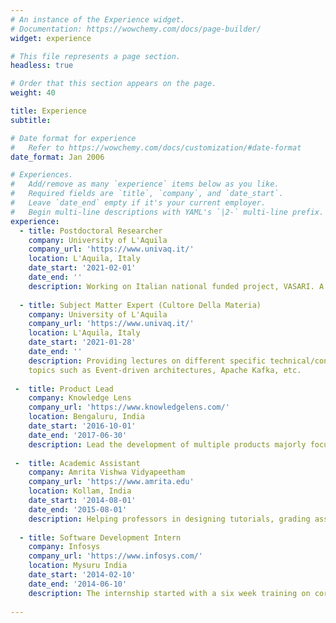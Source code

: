 ```yaml
---
# An instance of the Experience widget.
# Documentation: https://wowchemy.com/docs/page-builder/
widget: experience

# This file represents a page section.
headless: true

# Order that this section appears on the page.
weight: 40

title: Experience
subtitle:

# Date format for experience
#   Refer to https://wowchemy.com/docs/customization/#date-format
date_format: Jan 2006

# Experiences.
#   Add/remove as many `experience` items below as you like.
#   Required fields are `title`, `company`, and `date_start`.
#   Leave `date_end` empty if it's your current employer.
#   Begin multi-line descriptions with YAML's `|2-` multi-line prefix.
experience:
  - title: Postdoctoral Researcher
    company: University of L'Aquila
    company_url: 'https://www.univaq.it/'
    location: L'Aquila, Italy
    date_start: '2021-02-01'
    date_end: ''
    description: Working on Italian national funded project, VASARI. A project focussing on improving the overall visitor experience of the different musuems in  Italy
        
  - title: Subject Matter Expert (Cultore Della Materia)
    company: University of L'Aquila
    company_url: 'https://www.univaq.it/'
    location: L'Aquila, Italy
    date_start: '2021-01-28'
    date_end: ''
    description: Providing lectures on different specific technical/conceptual topics related to software architecture to Master's degreee students. This includes 
    topics such as Event-driven architectures, Apache Kafka, etc.
    
 -  title: Product Lead
    company: Knowledge Lens
    company_url: 'https://www.knowledgelens.com/'
    location: Bengaluru, India
    date_start: '2016-10-01'
    date_end: '2017-06-30'
    description: Lead the development of multiple products majorly focuing on Industry 4.0 and big data technologies like Hadoop, Spark, Hive, MapR etc. Further, also took up the responsibility of a data scientitst for developing various forecasting, prediction and anomaly detection algorithms.
    
 -  title: Academic Assistant
    company: Amrita Vishwa Vidyapeetham
    company_url: 'https://www.amrita.edu'
    location: Kollam, India
    date_start: '2014-08-01'
    date_end: '2015-08-01'
    description: Helping professors in designing tutorials, grading assignments and marks calculation, conducting lab sessions and evaluation of lab works, lab assistant of International Collegiate Programming Contest (ICPC) training lab, hoisting and managing of programming contests (Managed Aspirations 2020 Programming Contest conducted by Infosys, India in 2014).
    
  - title: Software Development Intern
    company: Infosys
    company_url: 'https://www.infosys.com/'
    location: Mysuru India
    date_start: '2014-02-10'
    date_end: '2014-06-10'
    description: The internship started with a six week training on core Java, J2EE followed by RDBMS. On the completion of the training I was allocated to a client     project at the Banagalore development center of Infosys. The final internship project was on Data Migration.
    
---
```

